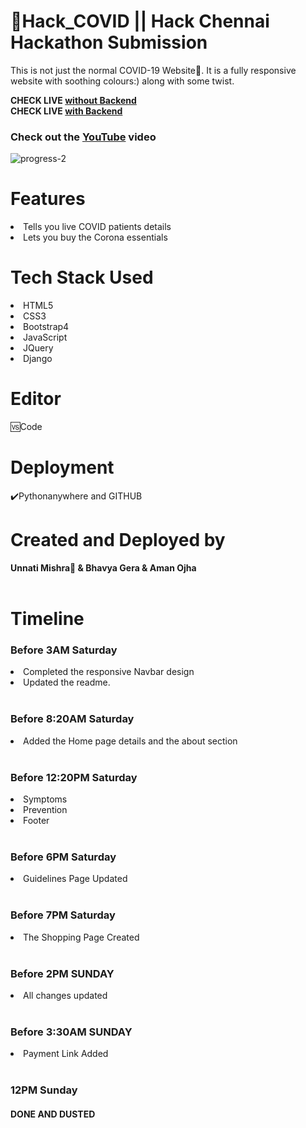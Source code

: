 #  📍Hack_COVID || Hack Chennai  Hackathon Submission

This is not just the normal COVID-19 Website📱. It is a fully responsive website with soothing colours:) along with some twist.
<br>

<b>CHECK LIVE <a href="http://hack-covid.xyz/"> without Backend</a></b><br>
<b>CHECK LIVE <a href="https://hackcovid19.pythonanywhere.com/"> with Backend</a></b>
<br>
<h3>Check out the <a href="https://youtu.be/w4zkgtx_mtY">YouTube</a> video</h3>

<img src="https://i.ibb.co/GQcL9pF/progress-2.png" alt="progress-2" border="0">
<br>

<h1>Features</h1>

<li>Tells you live COVID patients details</li>
<li>Lets you buy the Corona essentials</li>

<h1>Tech Stack Used</h1>
<li>HTML5</li>
<li>CSS3</li>
<li>Bootstrap4</li>
<li>JavaScript</li>
<li>JQuery</li>
<li>Django</li>


<h1>Editor</h1>
🆚Code

<h1>Deployment</h1>✔️Pythonanywhere and GITHUB

<h1>Created and Deployed by</h1>
  <b>Unnati Mishra🙎 & Bhavya Gera & Aman Ojha</b>
  <br><br>
  
  <h1>Timeline</h1>
  
<h3>Before 3AM Saturday</h3>
<li>Completed the responsive Navbar design</li>
<li>Updated the readme.</li>
<br>

<h3>Before 8:20AM Saturday</h3>
<li> Added the Home page details and the about section</li>
<br>

<h3>Before 12:20PM Saturday</h3>
<li>Symptoms</li>
<li>Prevention</li>
<li>Footer</li>

<br>
<h3>Before 6PM Saturday</H3>
<li>Guidelines Page Updated</li>

<br>
<h3>Before 7PM Saturday</h3>
<li>The Shopping Page Created</li>

<br>
<h3> Before 2PM SUNDAY</h3>
<li>All changes updated</li>

<br>

<h3> Before 3:30AM SUNDAY</h3>
<li>Payment Link Added</li>

<BR>
  <h3> 12PM Sunday</h3>
<h4>DONE AND DUSTED</H4>
